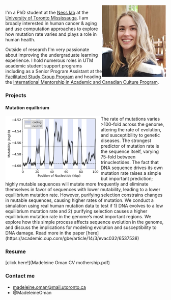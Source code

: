 
<img align="right" src="portrait.jpg" width="200">

I'm a PhD student at the [Ness lab](https://ness.bio/) at the [University of Toronto Mississauga](https://www.utm.utoronto.ca/biology/). I am broadly interested in human cancer & aging and use computation approaches to explore how mutation rate varies and plays a role in human health. 

Outside of research I'm very passionate about improving the undergraduate learning experience. I hold numerous roles in UTM academic student support programs including as a Senior Program Assistant at the [Facilitated Study Group Program](https://www.utm.utoronto.ca/asc/facilitated-study-groups-fsgs) and heading the [International Mentorship in Academic and Canadian Culture Program](https://www.utm.utoronto.ca/language-studies/experiential-learning/imacc). 


### Projects 
#### Mutation equilbrium 
<img align="left" src="Sliding_2022_01_10_14_23_16_Finalized_avCodingNonCoding_log10_200000_highres_PosterSMBE.jpg" width="300">
The rate of mutations varies >100-fold across the genome, altering the rate of evolution, and susceptibility to genetic diseases. The strongest predictor of mutation rate is the sequence itself, varying 75-fold between trinucleotides. The fact that DNA sequence drives its own mutation rate raises a simple but important prediction; highly mutable sequences will mutate more frequently and eliminate themselves in favor of sequences with lower mutability, leading to a lower equilibrium mutation rate. However, purifying selection constrains changes in mutable sequences, causing higher rates of mutation. We conduct a simulation using real human mutation data to test if 1) DNA evolves to a low equilibrium mutation rate and 2) purifying selection causes a higher equilibrium mutation rate in the genome’s most important regions. We explore how this simple process affects sequence evolution in the genome, and discuss the implications for modeling evolution and susceptibility to DNA damage. Read more in the paper [here](https://academic.oup.com/gbe/article/14/3/evac032/6537538)



### Resume 
[click here!](Madeleine Oman CV mothership.pdf)


### Contact me 
- madeleine.oman@mail.utoronto.ca
- @MadeleineOman

